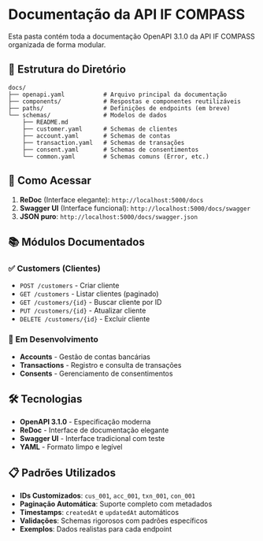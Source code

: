 # Documentação da API IF COMPASS

Esta pasta contém toda a documentação OpenAPI 3.1.0 da API IF COMPASS organizada de forma modular.

## 📁 Estrutura do Diretório

```
docs/
├── openapi.yaml           # Arquivo principal da documentação
├── components/            # Respostas e componentes reutilizáveis
├── paths/                 # Definições de endpoints (em breve)
└── schemas/               # Modelos de dados
    ├── README.md          
    ├── customer.yaml      # Schemas de clientes
    ├── account.yaml       # Schemas de contas
    ├── transaction.yaml   # Schemas de transações
    ├── consent.yaml       # Schemas de consentimentos
    └── common.yaml        # Schemas comuns (Error, etc.)
```

## 🚀 Como Acessar

1. **ReDoc** (Interface elegante): `http://localhost:5000/docs`
2. **Swagger UI** (Interface funcional): `http://localhost:5000/docs/swagger`
3. **JSON puro**: `http://localhost:5000/docs/swagger.json`

## 📚 Módulos Documentados

### ✅ Customers (Clientes)
- `POST /customers` - Criar cliente
- `GET /customers` - Listar clientes (paginado)
- `GET /customers/{id}` - Buscar cliente por ID
- `PUT /customers/{id}` - Atualizar cliente
- `DELETE /customers/{id}` - Excluir cliente

### 🔄 Em Desenvolvimento
- **Accounts** - Gestão de contas bancárias
- **Transactions** - Registro e consulta de transações
- **Consents** - Gerenciamento de consentimentos

## 🛠️ Tecnologias

- **OpenAPI 3.1.0** - Especificação moderna
- **ReDoc** - Interface de documentação elegante
- **Swagger UI** - Interface tradicional com teste
- **YAML** - Formato limpo e legível

## 📋 Padrões Utilizados

- **IDs Customizados**: `cus_001`, `acc_001`, `txn_001`, `con_001`
- **Paginação Automática**: Suporte completo com metadados
- **Timestamps**: `createdAt` e `updatedAt` automáticos
- **Validações**: Schemas rigorosos com padrões específicos
- **Exemplos**: Dados realistas para cada endpoint